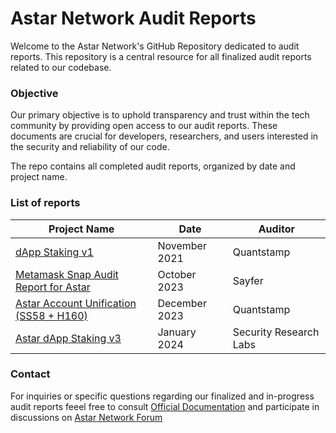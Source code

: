 # Astar Network Audit Reports

Welcome to the Astar Network's GitHub Repository dedicated to audit reports. This repository is a central resource for all finalized audit reports related to our codebase.

### Objective

Our primary objective is to uphold transparency and trust within the tech community by providing open access to our audit reports. These documents are crucial for developers, researchers, and users interested in the security and reliability of our code.

The repo contains all completed audit reports, organized by date and project name.

### List of reports

| Project Name                               | Date           | Auditor        |
|--------------------------------------------|----------------|----------------|
| [dApp Staking v1](https://github.com/AstarNetwork/Audits/blob/25060988099c3516d58d525a5b7ab39c1c7b09f5/reports/2021-11%20dApps%20Staking%20v1%20-%20Quantsamp.pdf)    | November 2021  | Quantstamp      |
| [Metamask Snap Audit Report for Astar](https://github.com/AstarNetwork/Audits/blob/203c66b930490f6d8bc3d58577587e06204139f3/reports/2023-10%20-%20Astar%20Metamask%20Snap%20-%20Sayfer.pdf)    | October 2023  | Sayfer      |
| [Astar Account Unification (SS58 + H160)](https://github.com/AstarNetwork/Audits/blob/09ac872613f3373a78328668ebcb0bfc04c64cf3/reports/2023-12%20-%20Astar%20Account%20Unification%20(SS58%20%2B%20H160)%20-%20Quantstamp.pdf)    | December 2023  | Quantstamp      |
| [Astar dApp Staking v3](https://github.com/AstarNetwork/Audits/blob/72337c6d9aede3c3ae4f72024077c651f9bf2886/reports/2024-01%20Astar%20dApp%20Staking%20v3%20-%20SR%20Labs.pdf)    | January 2024  | Security Research Labs      |


### Contact

For inquiries or specific questions regarding our finalized and in-progress audit reports feeel free to consult [Official Documentation](https://docs.astar.network/) and participate in discussions on [Astar Network Forum](https://forum.astar.network/)


